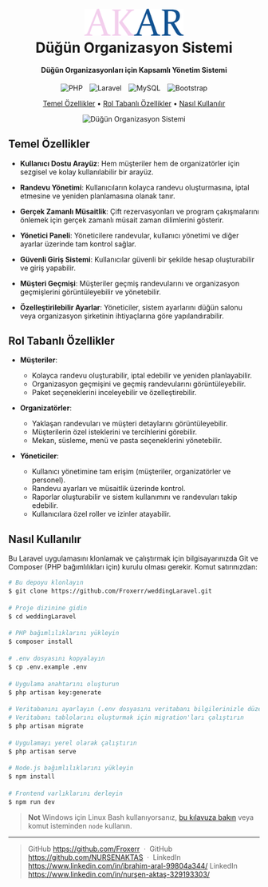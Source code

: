 <h1 align="center">
  <br>
  <a href=""><img src="https://github.com/Froxerr/weddingLaravel/blob/main/public/assets/img/logo.png" alt="Wedding Organization System" width="200"></a>
  <br>
  Düğün Organizasyon Sistemi
  <br>
</h1>

<h4 align="center">Düğün Organizasyonları için Kapsamlı Yönetim Sistemi</h4>

<div align="center">
  <span style="display: inline-block; margin-right: 10px;">
    <img src="https://img.shields.io/badge/PHP-777BB4?style=for-the-badge&logo=php&logoColor=white" alt="PHP">
  </span>
  <span style="display: inline-block; margin-right: 10px;">
    <img src="https://img.shields.io/badge/Laravel-FF2D20?style=for-the-badge&logo=laravel&logoColor=white" alt="Laravel">
  </span>
  <span style="display: inline-block; margin-right: 10px;">
    <img src="https://img.shields.io/badge/MySQL-4479A1?style=for-the-badge&logo=mysql&logoColor=white" alt="MySQL">
  </span>
  <span style="display: inline-block;">
    <img src="https://img.shields.io/badge/Bootstrap-563D7C?style=for-the-badge&logo=bootstrap&logoColor=white" alt="Bootstrap">
  </span>
</div>


<p align="center">
  <a href="#temel-özellikler">Temel Özellikler</a> •
  <a href="#rol-tabanlı-özellikler">Rol Tabanlı Özellikler</a> •
  <a href="#nasıl-kullanılır">Nasıl Kullanılır</a> 
</p>

<div align="center">
  <img src="https://github.com/yourusername/wedding_organization/blob/main/public/assets/img/animation.gif" alt="Düğün Organizasyon Sistemi">
</div>



<h2 id="temel-özellikler">Temel Özellikler</h2>

- **Kullanıcı Dostu Arayüz**: Hem müşteriler hem de organizatörler için sezgisel ve kolay kullanılabilir bir arayüz.
- **Randevu Yönetimi**: Kullanıcıların kolayca randevu oluşturmasına, iptal etmesine ve yeniden planlamasına olanak tanır.
- **Gerçek Zamanlı Müsaitlik**: Çift rezervasyonları ve program çakışmalarını önlemek için gerçek zamanlı müsait zaman dilimlerini gösterir.
- **Yönetici Paneli**: Yöneticilere randevular, kullanıcı yönetimi ve diğer ayarlar üzerinde tam kontrol sağlar.

- **Güvenli Giriş Sistemi**: Kullanıcılar güvenli bir şekilde hesap oluşturabilir ve giriş yapabilir.

- **Müşteri Geçmişi**: Müşteriler geçmiş randevularını ve organizasyon geçmişlerini görüntüleyebilir ve yönetebilir.
- **Özelleştirilebilir Ayarlar**: Yöneticiler, sistem ayarlarını düğün salonu veya organizasyon şirketinin ihtiyaçlarına göre yapılandırabilir.


<h2 id="rol-tabanlı-özellikler">Rol Tabanlı Özellikler</h2>

- **Müşteriler**: 
  - Kolayca randevu oluşturabilir, iptal edebilir ve yeniden planlayabilir.
  - Organizasyon geçmişini ve geçmiş randevularını görüntüleyebilir.
  - Paket seçeneklerini inceleyebilir ve özelleştirebilir.

- **Organizatörler**: 
  - Yaklaşan randevuları ve müşteri detaylarını görüntüleyebilir.
  - Müşterilerin özel isteklerini ve tercihlerini görebilir.
  - Mekan, süsleme, menü ve pasta seçeneklerini yönetebilir.

- **Yöneticiler**: 
  - Kullanıcı yönetimine tam erişim (müşteriler, organizatörler ve personel).
  - Randevu ayarları ve müsaitlik üzerinde kontrol.
  - Raporlar oluşturabilir ve sistem kullanımını ve randevuları takip edebilir.
  - Kullanıcılara özel roller ve izinler atayabilir.

<h2 id="nasıl-kullanılır">Nasıl Kullanılır</h2>

Bu Laravel uygulamasını klonlamak ve çalıştırmak için bilgisayarınızda Git ve Composer (PHP bağımlılıkları için) kurulu olması gerekir. Komut satırınızdan:

```bash
# Bu depoyu klonlayın
$ git clone https://github.com/Froxerr/weddingLaravel.git

# Proje dizinine gidin
$ cd weddingLaravel

# PHP bağımlılıklarını yükleyin
$ composer install

# .env dosyasını kopyalayın
$ cp .env.example .env

# Uygulama anahtarını oluşturun
$ php artisan key:generate

# Veritabanını ayarlayın (.env dosyasını veritabanı bilgilerinizle düzenleyin)
# Veritabanı tablolarını oluşturmak için migration'ları çalıştırın
$ php artisan migrate

# Uygulamayı yerel olarak çalıştırın
$ php artisan serve

# Node.js bağımlılıklarını yükleyin
$ npm install

# Frontend varlıklarını derleyin
$ npm run dev
```

> **Not**
> Windows için Linux Bash kullanıyorsanız, [bu kılavuza bakın](https://www.howtogeek.com/261575/how-to-run-graphical-linux-desktop-applications-from-windows-10s-bash-shell/) veya komut isteminden `node` kullanın.


---


> GitHub https://github.com/Froxerr &nbsp;&middot;&nbsp;
> GitHub https://github.com/NURSENAKTAS &nbsp;&middot;&nbsp;
> LinkedIn https://www.linkedin.com/in/ibrahim-aral-99804a344/
> LinkedIn https://www.linkedin.com/in/nurşen-aktaş-329193303/
